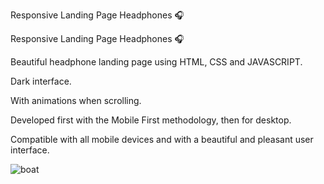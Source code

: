 
Responsive Landing Page Headphones 🎧

Responsive Landing Page Headphones 🎧

Beautiful headphone landing page using HTML, CSS and JAVASCRIPT.

Dark interface.

With animations when scrolling.

Developed first with the Mobile First methodology, then for desktop.

Compatible with all mobile devices and with a beautiful and pleasant user interface.




![boat](https://user-images.githubusercontent.com/95281690/205732781-87a571c0-186b-457a-8a57-a6a12de7934f.png)
